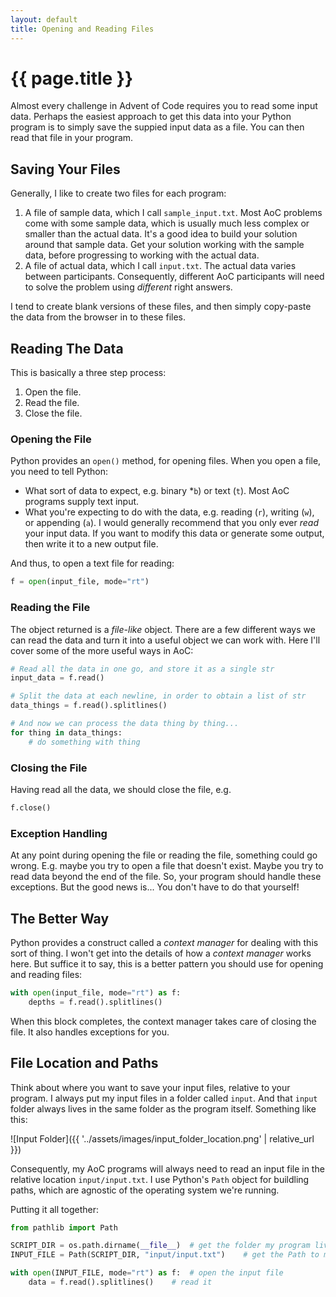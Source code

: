 ```yaml
---
layout: default
title: Opening and Reading Files
---
```

# {{ page.title }}

Almost every challenge in Advent of Code requires you to read some input data. Perhaps the easiest approach to get this data into your Python program is to simply save the suppied input data as a file. You can then read that file in your program.

## Saving Your Files

Generally, I like to create two files for each program:

1. A file of sample data, which I call `sample_input.txt`.  Most AoC problems come with some sample data, which is usually much less complex or smaller than the actual data. It's a good idea to build your solution around that sample data. Get your solution working with the sample data, before progressing to working with the actual data.
1. A file of actual data, which I call `input.txt`.  The actual data varies between participants. Consequently, different AoC participants will need to solve the problem using _different_ right answers.

I tend to create blank versions of these files, and then simply copy-paste the data from the browser in to these files.

## Reading The Data

This is basically a three step process:

1. Open the file.
1. Read the file.
1. Close the file.

### Opening the File

Python provides an `open()` method, for opening files. When you open a file, you need to tell Python:

- What sort of data to expect, e.g. binary *`b`) or text (`t`). Most AoC programs supply text input.
- What you're expecting to do with the data, e.g. reading (`r`), writing (`w`), or appending (`a`). I would generally recommend that you only ever _read_ your input data. If you want to modify this data or generate some output, then write it to a new output file.

And thus, to open a text file for reading:

```python
f = open(input_file, mode="rt")
```

### Reading the File

The object returned is a _file-like_ object. There are a few different ways we can read the data and turn it into a useful object we can work with. Here I'll cover some of the more useful ways in AoC:

```python
# Read all the data in one go, and store it as a single str
input_data = f.read()
```

```python
# Split the data at each newline, in order to obtain a list of str
data_things = f.read().splitlines()

# And now we can process the data thing by thing...
for thing in data_things:
    # do something with thing
```

### Closing the File

Having read all the data, we should close the file, e.g.

```python
f.close()
```

### Exception Handling

At any point during opening the file or reading the file, something could go wrong. E.g. maybe you try to open a file that doesn't exist. Maybe you try to read data beyond the end of the file. So, your program should handle these exceptions. But the good news is... You don't have to do that yourself!

## The Better Way

Python provides a construct called a _context manager_ for dealing with this sort of thing.  I won't get into the details of how a _context manager_ works here.  But suffice it to say, this is a better pattern you should use for opening and reading files:

```python
with open(input_file, mode="rt") as f:
    depths = f.read().splitlines()
```

When this block completes, the context manager takes care of closing the file.  It also handles exceptions for you.

## File Location and Paths

Think about where you want to save your input files, relative to your program. I always put my input files in a folder called `input`.  And that `input` folder always lives in the same folder as the program itself. Something like this:

![Input Folder]({{ '../assets/images/input_folder_location.png' | relative_url }})

Consequently, my AoC programs will always need to read an input file in the relative location `input/input.txt`. I use Python's `Path` object for buildling paths, which are agnostic of the operating system we're running.

Putting it all together:

```python
from pathlib import Path

SCRIPT_DIR = os.path.dirname(__file__)  # get the folder my program lives in
INPUT_FILE = Path(SCRIPT_DIR, "input/input.txt")    # get the Path to my input file

with open(INPUT_FILE, mode="rt") as f:  # open the input file
    data = f.read().splitlines()    # read it
```